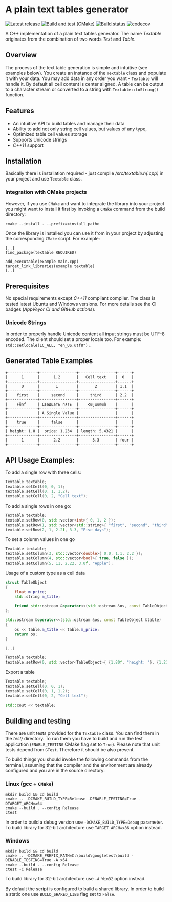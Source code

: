 # A plain text tables generator

[![Latest release](https://img.shields.io/github/v/release/vahancho/textable?include_prereleases)](https://github.com/vahancho/textable/releases)
[![Build and test (CMake)](https://github.com/vahancho/textable/actions/workflows/cmake.yml/badge.svg)](https://github.com/vahancho/textable/actions/workflows/cmake.yml)
[![Build status](https://ci.appveyor.com/api/projects/status/dey9nhcsubmtaq0g?svg=true)](https://ci.appveyor.com/project/vahancho/textable)
[![codecov](https://codecov.io/gh/vahancho/textable/branch/master/graph/badge.svg)](https://codecov.io/gh/vahancho/textable)

A C++ implementation of a plain text tables generator. The name *Textable* originates
from the combination of two words *Text* and *Table*.

## Overview

The process of the text table generation is simple and intuitive (see examples below).
You create an instance of the `Textable` class and populate it with your data.
You may add data in any order you want - `Textable` will handle it.
By default all cell content is center aligned. A table can be output to a character stream or
converted to a string with `Textable::toString()` function.

## Features

- An intuitive API to build tables and manage their data
- Ability to add not only string cell values, but values of any type,
- Optimized table cell values storage
- Supports Unicode strings
- *C++11* support

## Installation

Basically there is installation required - just compile */src/textable.h(.cpp)* in
your project and use `Textable` class.

### Integration with CMake projects

However, if you use `CMake` and want to integrate the library into your project you
might want to install it first by invoking a `CMake` command from the build directory:

```
cmake --install . --prefix=<install_path>
```

Once the library is installed you can use it from in your project by adjusting the
corresponding `CMake` script. For example:

```
[..]
find_package(textable REQUIRED)

add_executable(example main.cpp)
target_link_libraries(example textable)
[..]
```

## Prerequisites

No special requirements except *C++11* compliant compiler. The class is tested latest
Ubuntu and Windows versions. For more details see the CI badges (*AppVeyor CI and GitHub actions*).

### Unicode Strings

In order to properly handle Unicode content all input strings must be UTF-8 encoded.
The client should set a proper locale too. For example: `std::setlocale(LC_ALL, "en_US.utf8");`.

## Generated Table Examples

```
+-------------+----------------+----------------+------+
|      1      |      1.2       |   Cell text    |  0   |
+-------------+----------------+----------------+------+
|      0      |       1        |       2        | 1.1  |
+-------------+----------------+----------------+------+
|    first    |     second     |     third      | 2.2  |
+-------------+----------------+----------------+------+
|    Fünf     | Двадцать пять  |    Հայաստան    |      |
+-------------+----------------+----------------+------+
|             | A Single Value |                |      |
+-------------+----------------+----------------+------+
|    true     |     false      |                |      |
+-------------+----------------+----------------+------+
| height: 1.8 |  price: 1.234  | length: 5.4321 |      |
+-------------+----------------+----------------+------+
|      1      |      2.2       |      3.3       | four |
+-------------+----------------+----------------+------+
```

## API Usage Examples:

To add a single row with three cells:
```cpp
Textable textable;
textable.setCell(0, 0, 1);
textable.setCell(0, 1, 1.2);
textable.setCell(0, 2, "Cell text");
```

To add a single rows in one go:
```cpp
Textable textable;
textable.setRow(0, std::vector<int>{ 0, 1, 2 });
textable.setRow(1, std::vector<std::string>{ "first", "second", "third" });
textable.setRow(2, 1, 2.2f, 3.3, "Five days");
```

To set a column values in one go
```cpp
Textable textable;
textable.setColumn(3, std::vector<double>{ 0.0, 1.1, 2.2 });
textable.setColumn(4, std::vector<bool>{ true, false });
textable.setColumn(5, 11, 2.22, 3.0f, "Apple");
```

Usage of a custom type as a cell data
```cpp
struct TableObject
{
    float m_price;
    std::string m_title;

    friend std::ostream &operator<<(std::ostream &os, const TableObject &table);
};

std::ostream &operator<<(std::ostream &os, const TableObject &table)
{
    os << table.m_title << table.m_price;
    return os;
}

[..]

Textable textable;
textable.setRow(0, std::vector<TableObject>{ {1.80f, "height: "}, {1.234f, "price: "}, {5.4321f, "length: "} });
```

Export a table
```cpp
Textable textable;
textable.setCell(0, 0, 1);
textable.setCell(0, 1, 1.2);
textable.setCell(0, 2, "Cell text");

std::cout << textable;
```

## Building and testing

There are unit tests provided for the `Textable` class. You can find them in the *test/* directory.
To run them you have to build and run the test application (`ENABLE_TESTING` CMake flag set to `True`).
Please note that unit tests depend from `GTest`. Therefore it should be also present.

To build things you should invoke the following commands from the terminal,
assuming that the compiler and the environment are already configured and you are in the source directory:

### Linux (gcc + `CMake`)

```
mkdir build && cd build
cmake .. -DCMAKE_BUILD_TYPE=Release -DENABLE_TESTING=True -DTARGET_ARCH=x64
cmake --build . --config Release
ctest
```
In order to build a debug version use `-DCMAKE_BUILD_TYPE=Debug` parameter.
To build library for 32-bit architecture use `TARGET_ARCH=x86` option instead.

### Windows

```
mkdir build && cd build
cmake .. -DCMAKE_PREFIX_PATH=C:\build\googletest\build -DENABLE_TESTING=True -A x64
cmake --build . --config Release
ctest -C Release
```

To build library for 32-bit architecture use `-A Win32` option instead.


By default the script is configured to build a shared library. In order to build a static one use
`BUILD_SHARED_LIBS` flag set to `False`.
